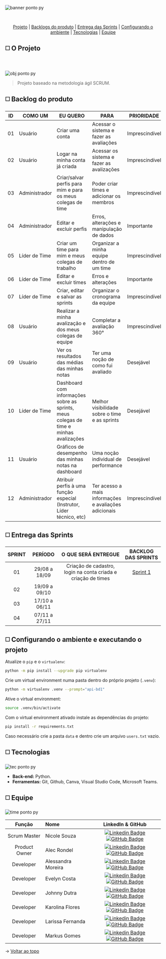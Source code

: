 ![banner ponto py](https://user-images.githubusercontent.com/108769169/190526731-c3f5f358-3294-4701-b0f0-85e26e8d63e9.png)

<br id="topo">
<p align="center">
    <a href="#sobre">Projeto</a>  |
    <a href="#backlogs">Backlogs do produto</a>  |
    <a href="#entrega">Entrega das Sprints</a>  |
    <a href="#configurando">Configurando o ambiente</a>  |
    <a href="#tecnologias">Tecnologias</a>  |
    <a href="#equipe">Equipe</a>
</p>

<span id="sobre">

## :white_medium_square: O Projeto
<br></br>
![obj ponto py](https://user-images.githubusercontent.com/108769169/190527313-125dad18-9fc1-4ba7-9da6-49e733b80377.png)

> Projeto baseado na metodologia ágil SCRUM.

<span id="backlogs">

## :white_medium_square: Backlog do produto

|  **ID**   | **COMO UM** |  **EU QUERO**  | **PARA** | **PRIORIDADE** | **SPRINT** | **STATUS** |
|-------------|-----------------------|-------------------------|-------------------------|---------------------|----------------|-------------------------|
|  01  | Usuário | Criar uma conta | Acessar o sistema e fazer as avaliações | Imprescindível | 1 | **Em desenvolvimento** |
|  02  | Usuário | Logar na minha conta já criada | Acessar os sistema e fazer as avalizações | Imprescindível | 1 | **Em desenvolvimento** |
|  03  | Administrador | Criar/salvar perfis para mim e para os meus colegas de time | Poder criar times e adicionar os membros | Imprescindível | 2 | A iniciar |
|  04  | Administrador | Editar e excluir perfis | Erros, alterações e manipulação de dados | Importante | 2 | A iniciar |
|  05  | Líder de Time | Criar um time para mim e meus colegas de trabalho | Organizar a minha equipe dentro de um time | Imprescindível | 1 | **Em desenvolvimento** |
|  06  | Líder de Time | Editar e excluir times | Erros e alterações | Importante | 2 | A iniciar |
|  07  | Líder de Time | Criar, editar e salvar as sprints | Organizar o cronograma  da equipe | Imprescindível | 2 | A iniciar |
|  08  | Usuário | Realizar a minha avalização e dos meus colegas de equipe | Completar a avaliação 360° | Imprescindível | 2 | A iniciar |
|  09  | Usuário | Ver os resultados das médias das minhas notas | Ter uma noção de como fui avaliado | Desejável | 3 | A iniciar |
|  10  | Líder de Time | Dashboard com informações sobre as sprints, meus colegas de time e minhas avalizações | Melhor visibilidade sobre o time e as sprints | Desejável | 4 | A iniciar |
|  11  | Usuário | Gráficos de desempenho das minhas notas na dashboard | Uma noção individual de performance | Desejável | 4 | A iniciar |
|  12  | Administrador | Atribuir perfis à uma função especial (Instrutor, Líder técnico, etc) | Ter acesso a mais informações e avaliações adicionais | Imprescindível | 3 | A iniciar |

<span id="entrega">

## :white_medium_square: Entrega das Sprints

| **SPRINT** | **PERÍODO**| **O QUE SERÁ ENTREGUE** | **BACKLOG DAS SPRINTS** |
|:-------------:|:-----------------------:|:-------------------------:|:-------------------------:|
|  01  | 29/08 a 18/09 | Criação de cadastro, login na conta criada e criação de times | [Sprint 1](https://github.com/pontopython/api-bd1/wiki/Backlog-da-Sprint#entregas)
|  02  | 19/09 a 09/10 |
|  03  | 17/10 a 06/11 |
|  04  | 07/11 a 27/11 |

<span id="configurando">

## :white_medium_square: Configurando o ambiente e executando o projeto

Atualize o `pip` e o `virtualenv`:
```sh
python -m pip install --upgrade pip virtualenv
```

Crie um virtual environment numa pasta dentro do próprio projeto (`.venv`):
```sh
python -m virtualenv .venv --prompt="api-bd1"
```

Ative o virtual environment:
```sh
source .venv/bin/activate
```

Com o virtual environment ativado instale as dependências do projeto:
```sh
pip install -r requirements.txt
```

Caso necessário crie a pasta `data` e dentro crie um arquivo `users.txt` vazio.

<span id="tecnologias">

## :white_medium_square: Tecnologias
![tec ponto py](https://user-images.githubusercontent.com/108769169/190526798-76a1088a-017a-4a18-9c7c-d77aac51266a.png)
    
- **Back-end:** Python.
- **Ferramentas:** Git, Github, Canva, Visual Studio Code, Microsoft Teams.

<span id="equipe">

## :white_medium_square: Equipe
![time ponto py](https://user-images.githubusercontent.com/108769169/190527834-12083ff1-5dc5-4638-9f26-47056c5833cf.png)

    
|    Função     | Nome                                  |                                                                                                                                                      LinkedIn & GitHub                                                                                                                                                      |
| :-----------: | :------------------------------------ | :-------------------------------------------------------------------------------------------------------------------------------------------------------------------------------------------------------------------------------------------------------------------------------------------------------------------------: |
| Scrum Master | Nicole Souza           |     [![Linkedin Badge](https://img.shields.io/badge/Linkedin-blue?style=flat-square&logo=Linkedin&logoColor=white)](https://www.linkedin.com/in/nicolem-souza/) [![GitHub Badge](https://img.shields.io/badge/GitHub-111217?style=flat-square&logo=github&logoColor=white)](https://github.com/NicSouza)              |
| Product Owner | Alec Rondel           |     [![Linkedin Badge](https://img.shields.io/badge/Linkedin-blue?style=flat-square&logo=Linkedin&logoColor=white)](http://linkedin.com/in/alecrondel) [![GitHub Badge](https://img.shields.io/badge/GitHub-111217?style=flat-square&logo=github&logoColor=white)](https://github.com/aleclr)              |
| Developer| Alessandra Moreira           |     [![Linkedin Badge](https://img.shields.io/badge/Linkedin-blue?style=flat-square&logo=Linkedin&logoColor=white)](https://www.linkedin.com/in/alessandra-moreira-780b76183) [![GitHub Badge](https://img.shields.io/badge/GitHub-111217?style=flat-square&logo=github&logoColor=white)](https://github.com/Alemoreira-00)              |
| Developer| Evelyn Costa           |     [![Linkedin Badge](https://img.shields.io/badge/Linkedin-blue?style=flat-square&logo=Linkedin&logoColor=white)](https://www.linkedin.com/in/evelynccosta) [![GitHub Badge](https://img.shields.io/badge/GitHub-111217?style=flat-square&logo=github&logoColor=white)](https://github.com/evellyncs)              |
| Developer| Johnny Dutra           |     [![Linkedin Badge](https://img.shields.io/badge/Linkedin-blue?style=flat-square&logo=Linkedin&logoColor=white)](https://www.linkedin.com/in/jnydutra) [![GitHub Badge](https://img.shields.io/badge/GitHub-111217?style=flat-square&logo=github&logoColor=white)](https://github.com/jnydutra)              |
| Developer| Karolina Flores           |     [![Linkedin Badge](https://img.shields.io/badge/Linkedin-blue?style=flat-square&logo=Linkedin&logoColor=white)](https://www.linkedin.com/in/karolina-maria-flores-louren%C3%A7o-426b86169/) [![GitHub Badge](https://img.shields.io/badge/GitHub-111217?style=flat-square&logo=github&logoColor=white)](https://github.com/karolina-flores)              |
| Developer| Larissa Fernanda           |     [![Linkedin Badge](https://img.shields.io/badge/Linkedin-blue?style=flat-square&logo=Linkedin&logoColor=white)](https://www.linkedin.com/in/larissa-reis-693568250/) [![GitHub Badge](https://img.shields.io/badge/GitHub-111217?style=flat-square&logo=github&logoColor=white)](https://github.com/larissa-fernanda)
| Developer| Markus Gomes        |     [![Linkedin Badge](https://img.shields.io/badge/Linkedin-blue?style=flat-square&logo=Linkedin&logoColor=white)](https://www.linkedin.com/) [![GitHub Badge](https://img.shields.io/badge/GitHub-111217?style=flat-square&logo=github&logoColor=white)](https://github.com/markusgomes)


→ [Voltar ao topo](#topo)
